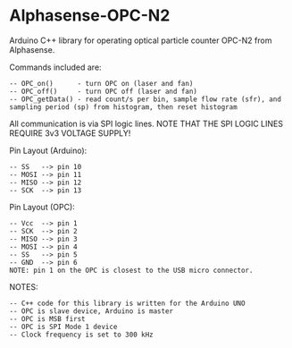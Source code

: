 # Alphasense-OPC-N2

Arduino C++ library for operating optical particle counter OPC-N2 from Alphasense.

Commands included are:

    -- OPC_on()      - turn OPC on (laser and fan)
    -- OPC_off()     - turn OPC off (laser and fan)
    -- OPC_getData() - read count/s per bin, sample flow rate (sfr), and sampling period (sp) from histogram, then reset histogram

All communication is via SPI logic lines. NOTE THAT THE SPI LOGIC LINES REQUIRE 3v3 VOLTAGE SUPPLY!

Pin Layout (Arduino):

    -- SS   --> pin 10
    -- MOSI --> pin 11
    -- MISO --> pin 12
    -- SCK  --> pin 13
    
Pin Layout (OPC):

    -- Vcc  --> pin 1
    -- SCK  --> pin 2
    -- MISO --> pin 3
    -- MOSI --> pin 4
    -- SS   --> pin 5
    -- GND  --> pin 6
    NOTE: pin 1 on the OPC is closest to the USB micro connector.
    
NOTES:

    -- C++ code for this library is written for the Arduino UNO
    -- OPC is slave device, Arduino is master
    -- OPC is MSB first
    -- OPC is SPI Mode 1 device
    -- Clock frequency is set to 300 kHz

	
